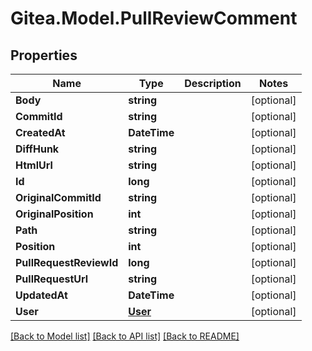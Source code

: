 
# Gitea.Model.PullReviewComment

## Properties

Name | Type | Description | Notes
------------ | ------------- | ------------- | -------------
**Body** | **string** |  | [optional] 
**CommitId** | **string** |  | [optional] 
**CreatedAt** | **DateTime** |  | [optional] 
**DiffHunk** | **string** |  | [optional] 
**HtmlUrl** | **string** |  | [optional] 
**Id** | **long** |  | [optional] 
**OriginalCommitId** | **string** |  | [optional] 
**OriginalPosition** | **int** |  | [optional] 
**Path** | **string** |  | [optional] 
**Position** | **int** |  | [optional] 
**PullRequestReviewId** | **long** |  | [optional] 
**PullRequestUrl** | **string** |  | [optional] 
**UpdatedAt** | **DateTime** |  | [optional] 
**User** | [**User**](User.md) |  | [optional] 

[[Back to Model list]](../README.md#documentation-for-models)
[[Back to API list]](../README.md#documentation-for-api-endpoints)
[[Back to README]](../README.md)

